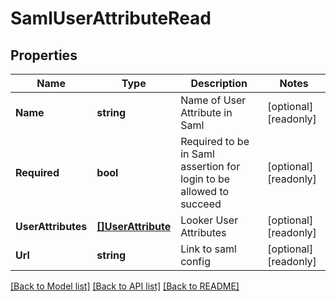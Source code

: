 # SamlUserAttributeRead

## Properties

Name | Type | Description | Notes
------------ | ------------- | ------------- | -------------
**Name** | **string** | Name of User Attribute in Saml | [optional] [readonly] 
**Required** | **bool** | Required to be in Saml assertion for login to be allowed to succeed | [optional] [readonly] 
**UserAttributes** | [**[]UserAttribute**](UserAttribute.md) | Looker User Attributes | [optional] [readonly] 
**Url** | **string** | Link to saml config | [optional] [readonly] 

[[Back to Model list]](../README.md#documentation-for-models) [[Back to API list]](../README.md#documentation-for-api-endpoints) [[Back to README]](../README.md)


